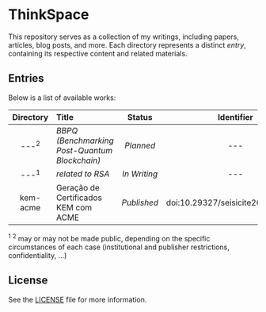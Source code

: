 # ThinkSpace

This repository serves as a collection of my writings, including papers, articles, blog posts, and more. Each directory represents a distinct _entry_, containing its respective content and related materials.

## Entries

Below is a list of available works:

<!---
Status:
- Planned
- In Writing
- Draft Completed
- Under Review
- Submitted
- In Peer Review
- Accepted, In Press
- Published
- Rejected
- Withdrawn
- Archived
--->

| Directory | Title                                  | Status       | Identifier | Language   |
|:---------:|:---------------------------------------|:------------:|:----------:|:----------:|
| ---<sup>2</sup>       | _BBPQ (Benchmarking Post-Quantum Blockchain)_ | _Planned_    | ---        | Portuguese |
| ---<sup>1</sup>       | _related to RSA_                       | _In Writing_ | ---        | Portuguese |
| kem-acme  | Geração de Certificados KEM com ACME   | _Published_  | doi:10.29327/seisicite2024.966085 | Portuguese |

<sup>1</sup> <sup>2</sup> may or may not be made public, depending on the specific circumstances of each case (institutional and publisher restrictions, confidentiality, ...)

## License

See the [LICENSE](LICENSE) file for more information.
